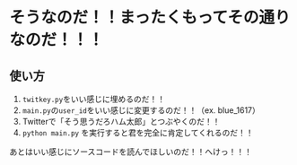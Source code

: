 # そうなのだ！！まったくもってその通りなのだ！！！

## 使い方

1. `twitkey.py`をいい感じに埋めるのだ！！
2. `main.py`の`user_id`をいい感じに変更するのだ！！（ex. blue_1617）
3. Twitterで「そう思うだろハム太郎」とつぶやくのだ！！
4. `python main.py` を実行すると君を完全に肯定してくれるのだ！！

あとはいい感じにソースコードを読んでほしいのだ！！へけっ！！！

